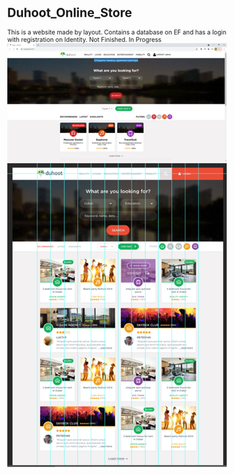 # Duhoot_Online_Store
This is a website made by layout. Contains a database on EF and has a login with registration on Identity. Not Finished. In Progress
![alt text](DuhootReadme/MainPage.PNG "Main page")
![alt text](DuhootReadme/Maket.PNG "Page layout")
